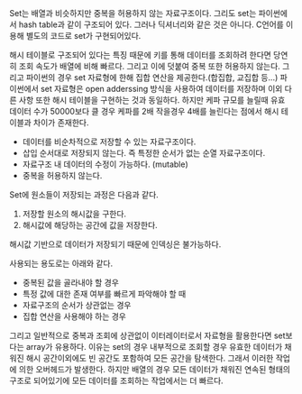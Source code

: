Set는 배열과 비슷하지만 중복을 허용하지 않는 자료구조이다. 그리도 set는 파이썬에서 hash table과 같이 구조되어 있다. 그러나 딕셔너리와 같은 것은 아니다. C언어를 이용해 별도의 코드로 set가 구현되어있다.

해시 테이블로 구조되어 있다는 특징 때문에 키를 통해 데이터를 조회하려 한다면 당연히 조회 속도가 배열에 비해 빠르다. 그리고 이에 덧붙여 중복 또한 허용하지 않는다. 그리고 파이썬의 경우 set 자료형에 한해 집합 연산을 제공한다.(합집합, 교집합 등...) 파이썬에서 set 자료형은 open adderssing 방식을 사용하여 데이터를 저장하며 이외 다른 사항 또한 해시 테이블을 구현하는 것과 동일하다. 하지만 케파 규모를 늘릴때 유효 데이터 수가 50000보다 클 경우 케파를 2배 작을경우 4배를 늘린다는 점에서 해시 테이블과 차이가 존재한다.

* 데이터를 비순차적으로 저장할 수 있는 자료구조이다.
* 삽입 순서대로 저장되지 않는다. 즉 특정한 순서가 없는 순열 자료구조이다.
* 자료구조 내 데이터의 수정이 가능하다. (mutable)
* 중복을 허용하지 않는다.

Set에 원소들이 저장되는 과정은 다음과 같다.

1. 저장할 원소의 해시값을 구한다.
2. 해시값에 해당하는 공간에 값을 저장한다.

해시값 기반으로 데이터가 저장되기 때문에 인덱싱은 불가능하다.

사용되는 용도로는 아래와 같다.

- 중복된 값을 골라내야 할 경우
- 특정 값에 대한 존재 여부를 빠르게 파악해야 할 때
- 자료구조의 순서가 상관없는 경우
- 집합 연산을 사용해야 하는 경우

그리고 일반적으로 중복과 조회에 상관없이 이터레이터로서 자료형을 활용한다면 set보다는 array가 유용하다. 이유는 set의 경우 내부적으로 조회할 경우 유효한 데이터가 채워진 해시 공간이외에도 빈 공간도 포함하여 모든 공간을 탐색한다. 그래서 이러한 작업에 의한 오버헤드가 발생한다. 하지만 배열의 경우 모든 데이터가 채워진 연속된 형태의 구조로 되어있기에 모든 데이터를 조회하는 작업에서는 더 빠르다.